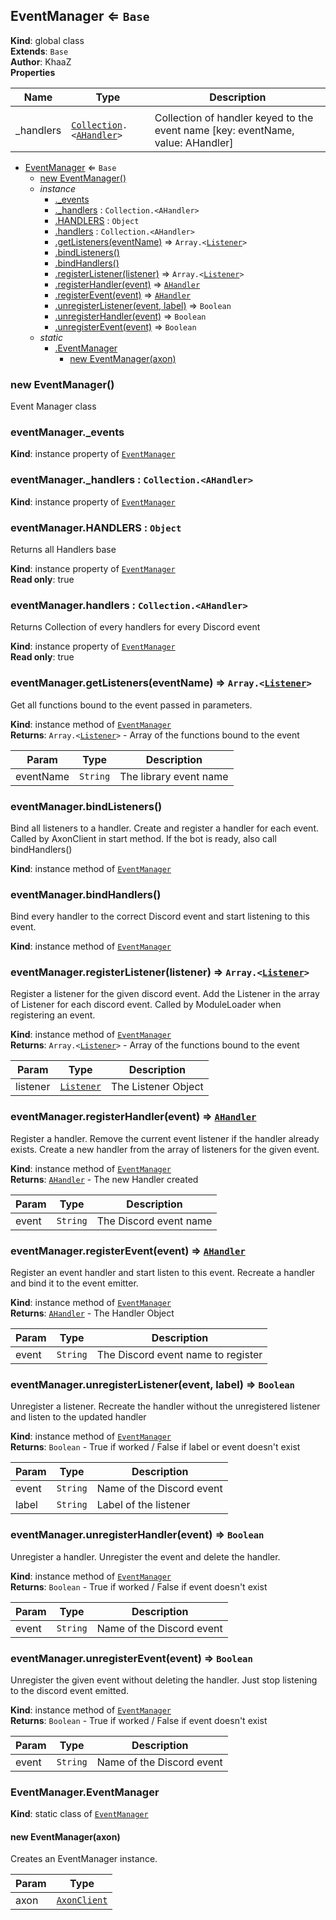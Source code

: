 <a name="EventManager"></a>

## EventManager ⇐ <code>Base</code>
**Kind**: global class  
**Extends**: <code>Base</code>  
**Author**: KhaaZ  
**Properties**

| Name | Type | Description |
| --- | --- | --- |
|  |  |  |
| _handlers | <code>[Collection](Utility/Collection).&lt;[AHandler](Listeners/AHandler)&gt;</code> | Collection of handler keyed to the event name [key: eventName, value: AHandler] |


* [EventManager](#EventManager) ⇐ <code>Base</code>
    * [new EventManager()](#new_EventManager_new)
    * _instance_
        * [._events](#EventManager+_events)
        * [._handlers](#EventManager+_handlers) : <code>Collection.&lt;AHandler&gt;</code>
        * [.HANDLERS](#EventManager+HANDLERS) : <code>Object</code>
        * [.handlers](#EventManager+handlers) : <code>Collection.&lt;AHandler&gt;</code>
        * [.getListeners(eventName)](#EventManager+getListeners) ⇒ <code>Array.&lt;[Listener](Listeners/Listener)&gt;</code>
        * [.bindListeners()](#EventManager+bindListeners)
        * [.bindHandlers()](#EventManager+bindHandlers)
        * [.registerListener(listener)](#EventManager+registerListener) ⇒ <code>Array.&lt;[Listener](Listeners/Listener)&gt;</code>
        * [.registerHandler(event)](#EventManager+registerHandler) ⇒ <code>[AHandler](Listeners/AHandler)</code>
        * [.registerEvent(event)](#EventManager+registerEvent) ⇒ <code>[AHandler](Listeners/AHandler)</code>
        * [.unregisterListener(event, label)](#EventManager+unregisterListener) ⇒ <code>Boolean</code>
        * [.unregisterHandler(event)](#EventManager+unregisterHandler) ⇒ <code>Boolean</code>
        * [.unregisterEvent(event)](#EventManager+unregisterEvent) ⇒ <code>Boolean</code>
    * _static_
        * [.EventManager](#EventManager.EventManager)
            * [new EventManager(axon)](#new_EventManager.EventManager_new)

<a name="new_EventManager_new"></a>

### new EventManager()
Event Manager class

<a name="EventManager+_events"></a>

### eventManager.\_events
**Kind**: instance property of [<code>EventManager</code>](#EventManager)  
<a name="EventManager+_handlers"></a>

### eventManager.\_handlers : <code>Collection.&lt;AHandler&gt;</code>
**Kind**: instance property of [<code>EventManager</code>](#EventManager)  
<a name="EventManager+HANDLERS"></a>

### eventManager.HANDLERS : <code>Object</code>
Returns all Handlers base

**Kind**: instance property of [<code>EventManager</code>](#EventManager)  
**Read only**: true  
<a name="EventManager+handlers"></a>

### eventManager.handlers : <code>Collection.&lt;AHandler&gt;</code>
Returns Collection of every handlers for every Discord event

**Kind**: instance property of [<code>EventManager</code>](#EventManager)  
**Read only**: true  
<a name="EventManager+getListeners"></a>

### eventManager.getListeners(eventName) ⇒ <code>Array.&lt;[Listener](Listeners/Listener)&gt;</code>
Get all functions bound to the event passed in parameters.

**Kind**: instance method of [<code>EventManager</code>](#EventManager)  
**Returns**: <code>Array.&lt;[Listener](Listeners/Listener)&gt;</code> - Array of the functions bound to the event  

| Param | Type | Description |
| --- | --- | --- |
| eventName | <code>String</code> | The library event name |

<a name="EventManager+bindListeners"></a>

### eventManager.bindListeners()
Bind all listeners to a handler.
Create and register a handler for each event.
Called by AxonClient in start method.
If the bot is ready, also call bindHandlers()

**Kind**: instance method of [<code>EventManager</code>](#EventManager)  
<a name="EventManager+bindHandlers"></a>

### eventManager.bindHandlers()
Bind every handler to the correct Discord event and start listening to this event.

**Kind**: instance method of [<code>EventManager</code>](#EventManager)  
<a name="EventManager+registerListener"></a>

### eventManager.registerListener(listener) ⇒ <code>Array.&lt;[Listener](Listeners/Listener)&gt;</code>
Register a listener for the given discord event.
Add the Listener in the array of Listener for each discord event.
Called by ModuleLoader when registering an event.

**Kind**: instance method of [<code>EventManager</code>](#EventManager)  
**Returns**: <code>Array.&lt;[Listener](Listeners/Listener)&gt;</code> - Array of the functions bound to the event  

| Param | Type | Description |
| --- | --- | --- |
| listener | <code>[Listener](Listeners/Listener)</code> | The Listener Object |

<a name="EventManager+registerHandler"></a>

### eventManager.registerHandler(event) ⇒ <code>[AHandler](Listeners/AHandler)</code>
Register a handler.
Remove the current event listener if the handler already exists.
Create a new handler from the array of listeners for the given event.

**Kind**: instance method of [<code>EventManager</code>](#EventManager)  
**Returns**: <code>[AHandler](Listeners/AHandler)</code> - The new Handler created  

| Param | Type | Description |
| --- | --- | --- |
| event | <code>String</code> | The Discord event name |

<a name="EventManager+registerEvent"></a>

### eventManager.registerEvent(event) ⇒ <code>[AHandler](Listeners/AHandler)</code>
Register an event handler and start listen to this event.
Recreate a handler and bind it to the event emitter.

**Kind**: instance method of [<code>EventManager</code>](#EventManager)  
**Returns**: <code>[AHandler](Listeners/AHandler)</code> - The Handler Object  

| Param | Type | Description |
| --- | --- | --- |
| event | <code>String</code> | The Discord event name to register |

<a name="EventManager+unregisterListener"></a>

### eventManager.unregisterListener(event, label) ⇒ <code>Boolean</code>
Unregister a listener.
Recreate the handler without the unregistered listener and listen to the updated handler

**Kind**: instance method of [<code>EventManager</code>](#EventManager)  
**Returns**: <code>Boolean</code> - True if worked / False if label or event doesn't exist  

| Param | Type | Description |
| --- | --- | --- |
| event | <code>String</code> | Name of the Discord event |
| label | <code>String</code> | Label of the listener |

<a name="EventManager+unregisterHandler"></a>

### eventManager.unregisterHandler(event) ⇒ <code>Boolean</code>
Unregister a handler. Unregister the event and delete the handler.

**Kind**: instance method of [<code>EventManager</code>](#EventManager)  
**Returns**: <code>Boolean</code> - True if worked / False if event doesn't exist  

| Param | Type | Description |
| --- | --- | --- |
| event | <code>String</code> | Name of the Discord event |

<a name="EventManager+unregisterEvent"></a>

### eventManager.unregisterEvent(event) ⇒ <code>Boolean</code>
Unregister the given event without deleting the handler.
Just stop listening to the discord event emitted.

**Kind**: instance method of [<code>EventManager</code>](#EventManager)  
**Returns**: <code>Boolean</code> - True if worked / False if event doesn't exist  

| Param | Type | Description |
| --- | --- | --- |
| event | <code>String</code> | Name of the Discord event |

<a name="EventManager.EventManager"></a>

### EventManager.EventManager
**Kind**: static class of [<code>EventManager</code>](#EventManager)  
<a name="new_EventManager.EventManager_new"></a>

#### new EventManager(axon)
Creates an EventManager instance.


| Param | Type |
| --- | --- |
| axon | <code>[AxonClient](AxonClient)</code> | 

